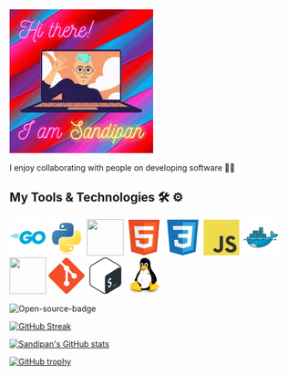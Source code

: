 <!--
### Hi there 👋
**sandipanpanda/sandipanpanda** is a ✨ _special_ ✨ repository because its `README.md` (this file) appears on your GitHub profile.

Here are some ideas to get you started:

- 🔭 I’m currently working on ...
- 🌱 I’m currently learning ...
- 👯 I’m looking to collaborate on ...
- 🤔 I’m looking for help with ...
- 💬 Ask me about ...
- 📫 How to reach me: ...
- 😄 Pronouns: ...
- ⚡ Fun fact: ...
-->

<img src="images/hello.gif" alt="Hi there! I am Sandipan:superhero:" width="50%" height="50%"/>

I enjoy collaborating with people on developing software 👨‍💻

## My Tools & Technologies :hammer_and_wrench: :gear:

<img src="images/go.svg" alt="Go" style="height:4rem;width:4rem;"/> <img src="images/python.svg" alt="Python" style="height:4rem;width:4rem;"/> <img src="https://cdn.jsdelivr.net/gh/devicons/devicon@latest/icons/java/java-original.svg" style="height:4rem;width:4rem;"/> <img src="images/html5.svg" alt="HTML" style="height:4rem;width:4rem;"/> <img src="images/css3.svg" alt="CSS" style="height:4rem;width:4rem;"/> <img src="images/javascript.svg" alt="JavaScript" style="height:4rem;width:4rem;"/>  <img src="images/docker.svg" alt="Docker" style="height:4rem;width:4rem;"/> <img src="https://cdn.jsdelivr.net/gh/devicons/devicon@latest/icons/kubernetes/kubernetes-original.svg" style="height:4rem;width:4rem;"/> <img src="images/git.svg" alt="Git" style="height:4rem;width:4rem;"/>
<img src="images/bash.svg" alt="Bash" style="height:4rem;width:4rem;"/> <img src="images/linux.svg" alt="Linux" style="height:4rem;width:4rem;"/>

![Open-source-badge](https://img.shields.io/badge/-I%20%E2%9D%A4%EF%B8%8F%20Open%20Source-brightgreen)

[![GitHub Streak](https://streak-stats.demolab.com?user=sandipanpanda&theme=neon-blurange)]()

[![Sandipan's GitHub stats](https://github-readme-stats.vercel.app/api?username=sandipanpanda&show_icons=true&include_all_commits=true&count_private=true&theme=midnight-purple&icon_color=39FF14)](https://github.com/anuraghazra/github-readme-stats)

[![GitHub trophy](https://github-profile-trophy.vercel.app/?username=sandipanpanda&theme=radical)](https://github.com/ryo-ma/github-profile-trophy)
